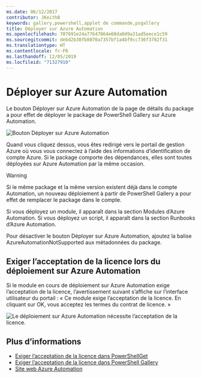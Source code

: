 ```yaml
---
ms.date: 06/12/2017
contributor: JKeithB
keywords: gallery,powershell,applet de commande,psgallery
title: Déployer sur Azure Automation
ms.openlocfilehash: 707691e24a77647064e60da0d9a31ad5eece1c59
ms.sourcegitcommit: debd2b38fb8070a7357bf1a4bf9cc736f3702f31
ms.translationtype: HT
ms.contentlocale: fr-FR
ms.lasthandoff: 12/05/2019
ms.locfileid: "71327910"
---
```

# <a name="deploy-to-azure-automation"></a>Déployer sur Azure Automation

Le bouton Déployer sur Azure Automation de la page de détails du package a pour effet de déployer le package de PowerShell Gallery sur Azure Automation.

![Bouton Déployer sur Azure Automation](../../Images/DeployToAzureAutomationButton.png)

Quand vous cliquez dessus, vous êtes redirigé vers le portail de gestion Azure où vous vous connectez à l’aide des informations d’identification de compte Azure.
Si le package comporte des dépendances, elles sont toutes déployées sur Azure Automation par la même occasion.

> [!WARNING]
> Si le même package et la même version existent déjà dans le compte Automation, un nouveau déploiement à partir de PowerShell Gallery a pour effet de remplacer le package dans le compte.

Si vous déployez un module, il apparaît dans la section Modules d’Azure Automation.  Si vous déployez un script, il apparaît dans la section Runbooks d’Azure Automation.

Pour désactiver le bouton Déployer sur Azure Automation, ajoutez la balise AzureAutomationNotSupported aux métadonnées du package.

## <a name="require-license-acceptance-on-deploy-to-azure-automation"></a>Exiger l’acceptation de la licence lors du déploiement sur Azure Automation

Si le module en cours de déploiement sur Azure Automation exige l’acceptation de la licence, l’avertissement suivant s’affiche sur l’interface utilisateur du portail : « Ce module exige l’acceptation de la licence. En cliquant sur OK, vous acceptez les termes du contrat de licence. »

![Le déploiement sur Azure Automation nécessite l’acceptation de la licence.](../../Images/DeployToAzureAutomationRequireLicenseAcceptanceDisclaimer.png)

## <a name="more-details"></a>Plus d’informations

- [Exiger l’acceptation de la licence dans PowerShellGet](../../concepts/module-license-acceptance.md)
- [Exiger l’acceptation de la licence dans PowerShell Gallery](packages-that-require-license-acceptance.md)
- [Site web Azure Automation](https://azure.microsoft.com/services/automation/)
